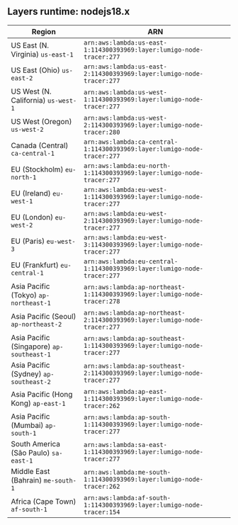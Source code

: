 Layers runtime: nodejs18.x
----
| Region | ARN |
| --- | --- |
|US East (N. Virginia)  `us-east-1`|`arn:aws:lambda:us-east-1:114300393969:layer:lumigo-node-tracer:277`|
|US East (Ohio)  `us-east-2`|`arn:aws:lambda:us-east-2:114300393969:layer:lumigo-node-tracer:277`|
|US West (N. California)  `us-west-1`|`arn:aws:lambda:us-west-1:114300393969:layer:lumigo-node-tracer:277`|
|US West (Oregon)  `us-west-2`|`arn:aws:lambda:us-west-2:114300393969:layer:lumigo-node-tracer:280`|
|Canada (Central)  `ca-central-1`|`arn:aws:lambda:ca-central-1:114300393969:layer:lumigo-node-tracer:277`|
|EU (Stockholm)  `eu-north-1`|`arn:aws:lambda:eu-north-1:114300393969:layer:lumigo-node-tracer:277`|
|EU (Ireland)  `eu-west-1`|`arn:aws:lambda:eu-west-1:114300393969:layer:lumigo-node-tracer:277`|
|EU (London)  `eu-west-2`|`arn:aws:lambda:eu-west-2:114300393969:layer:lumigo-node-tracer:277`|
|EU (Paris)  `eu-west-3`|`arn:aws:lambda:eu-west-3:114300393969:layer:lumigo-node-tracer:277`|
|EU (Frankfurt)  `eu-central-1`|`arn:aws:lambda:eu-central-1:114300393969:layer:lumigo-node-tracer:277`|
|Asia Pacific (Tokyo)  `ap-northeast-1`|`arn:aws:lambda:ap-northeast-1:114300393969:layer:lumigo-node-tracer:278`|
|Asia Pacific (Seoul)  `ap-northeast-2`|`arn:aws:lambda:ap-northeast-2:114300393969:layer:lumigo-node-tracer:277`|
|Asia Pacific (Singapore)  `ap-southeast-1`|`arn:aws:lambda:ap-southeast-1:114300393969:layer:lumigo-node-tracer:277`|
|Asia Pacific (Sydney)  `ap-southeast-2`|`arn:aws:lambda:ap-southeast-2:114300393969:layer:lumigo-node-tracer:277`|
|Asia Pacific (Hong Kong)  `ap-east-1`|`arn:aws:lambda:ap-east-1:114300393969:layer:lumigo-node-tracer:262`|
|Asia Pacific (Mumbai)  `ap-south-1`|`arn:aws:lambda:ap-south-1:114300393969:layer:lumigo-node-tracer:277`|
|South America (São Paulo)  `sa-east-1`|`arn:aws:lambda:sa-east-1:114300393969:layer:lumigo-node-tracer:277`|
|Middle East (Bahrain)  `me-south-1`|`arn:aws:lambda:me-south-1:114300393969:layer:lumigo-node-tracer:262`|
|Africa (Cape Town)  `af-south-1`|`arn:aws:lambda:af-south-1:114300393969:layer:lumigo-node-tracer:154`|
